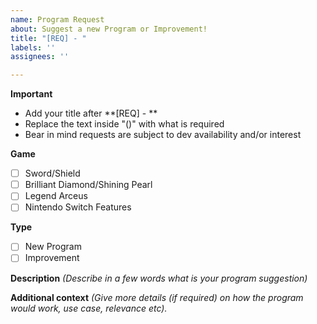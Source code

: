 ```yaml
---
name: Program Request
about: Suggest a new Program or Improvement!
title: "[REQ] - "
labels: ''
assignees: ''

---
```


**Important**
- Add your title after **[REQ] - **
- Replace the text inside "()" with what is required
- Bear in mind requests are subject to dev availability and/or interest

**Game**
- [ ] Sword/Shield
- [ ] Brilliant Diamond/Shining Pearl
- [ ] Legend Arceus
- [ ] Nintendo Switch Features

**Type**
- [ ] New Program
- [ ] Improvement

**Description**
_(Describe in a few words what is your program suggestion)_

**Additional context**
_(Give more details (if required) on how the program would work, use case, relevance etc)._


